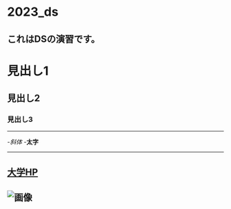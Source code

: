# 2023_ds
これはDSの演習です。
--
# 見出し1
## 見出し2
### 見出し3

---
-_斜体_
-**太字**


---
[大学HP](https://www.nagoya-cu.ac.jp/)
---
![画像](https://www.nagoya-cu.ac.jp/sda/common/image/header-logo.png)
---
